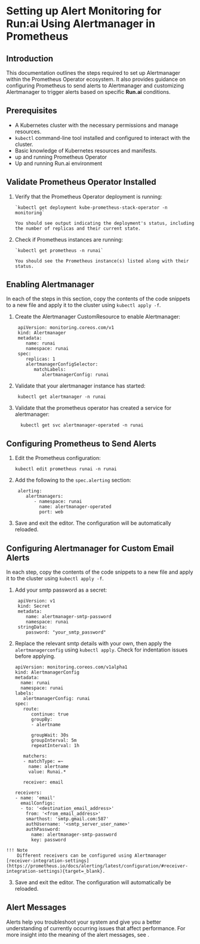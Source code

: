 # Setting up Alert Monitoring for Run:ai Using Alertmanager in Prometheus

## Introduction

This documentation outlines the steps required to set up Alertmanager within the Prometheus Operator ecosystem. It also provides guidance on configuring Prometheus to send alerts to Alertmanager and customizing Alertmanager to trigger alerts based on specific **Run.ai** conditions.

## Prerequisites

* A Kubernetes cluster with the necessary permissions and manage resources.
* `kubectl` command-line tool installed and configured to interact with the cluster.
* Basic knowledge of Kubernetes resources and manifests.
* up and running Prometheus Operator
* Up and running Run.ai environment

## Validate Prometheus Operator Installed

1. Verify that the Prometheus Operator deployment is running:

       `kubectl get deployment kube-prometheus-stack-operator -n monitoring`
    
       You should see output indicating the deployment's status, including the number of replicas and their current state.

2. Check if Prometheus instances are running:

       `kubectl get prometheus -n runai`
    
       You should see the Prometheus instance(s) listed along with their status.

## Enabling Alertmanager
In each of the steps in this section, copy the contents of the code snippets to a new file and apply it to the cluster using `kubectl apply -f`.

1. Create the Alertmanager CustomResource to enable Alertmanager:

        apiVersion: monitoring.coreos.com/v1
        kind: Alertmanager
        metadata:
           name: runai
           namespace: runai
        spec:
           replicas: 1
           alertmanagerConfigSelector:
              matchLabels:
                 alertmanagerConfig: runai

2. Validate that your alertmanager instance has started:

        kubectl get alertmanager -n runai

3. Validate that the prometheus operator has created a service for alertmanager:

         kubectl get svc alertmanager-operated -n runai

## Configuring Prometheus to Send Alerts

1. Edit the Prometheus configuration:

      `kubectl edit prometheus runai -n runai`

2. Add the following to the `spec.alerting` section:

        alerting:
           alertmanagers:
              - namespace: runai
                name: alertmanager-operated
                port: web

3. Save and exit the editor. The configuration will be automatically reloaded.

## Configuring Alertmanager for Custom Email Alerts
In each step, copy the contents of the code snippets to a new file and apply it to the cluster using `kubectl apply -f`.

1. Add your smtp password as a secret:

        apiVersion: v1
        kind: Secret
        metadata:
           name: alertmanager-smtp-password
           namespace: runai
        stringData:
           password: "your_smtp_password"

2.   Replace the relevant smtp details with your own, then apply the `alertmanagerconfig` using `kubectl apply`. Check for indentation issues before applying.

         apiVersion: monitoring.coreos.com/v1alpha1
         kind: AlertmanagerConfig
         metadata:
           name: runai
           namespace: runai
         labels:
            alertmanagerConfig: runai
         spec:
            route:
               continue: true
               groupBy: 
               - alertname
            
               groupWait: 30s
               groupInterval: 5m
               repeatInterval: 1h

            matchers:
            - matchType: =~
              name: alertname
              value: Runai.*

            receiver: email
         
         receivers:
         - name: 'email'
           emailConfigs:
           - to: '<destination_email_address>'
             from: '<from_email_address>'
             smarthost: 'smtp.gmail.com:587'
             authUsername: '<smtp_server_user_name>'
             authPassword:
               name: alertmanager-smtp-password
               key: password

    !!! Note
        Different receivers can be configured using Alertmanager [receiver-integration-settings](https://prometheus.io/docs/alerting/latest/configuration/#receiver-integration-settings){target=_blank}.

3. Save and exit the editor. The configuration will automatically be reloaded.

## Alert Messages

Alerts help you troubleshoot your system and give you a better understanding of currently occurring issues that affect performance. For more insight into the meaning of the alert messages, see []().